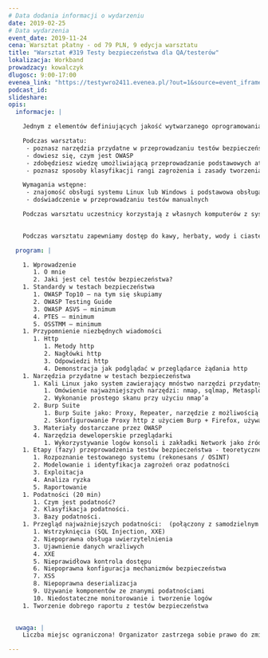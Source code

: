 ```yaml
---
# Data dodania informacji o wydarzeniu
date: 2019-02-25
# Data wydarzenia
event_date: 2019-11-24
cena: Warsztat płatny - od 79 PLN, 9 edycja warsztatu
title: "Warsztat #319 Testy bezpieczeństwa dla QA/testerów"
lokalizacja: Workband
prowadzacy: kowalczyk
dlugosc: 9:00-17:00
evenea_link: "https://testywro2411.evenea.pl/?out=1&source=event_iframe"
podcast_id:
slideshare:
opis:
  informacje: |

    Jednym z elementów definiujących jakość wytwarzanego oprogramowania jest zapewniany przez nie poziom bezpieczeństwa. Warsztaty Testy bezpieczeństwa dla QA mają na celu pokazanie testerom w jaki sposób, nieznacznie poszerzając zakres wykonywanych testów, mogą wykrywać występujące w oprogramowaniu podstawowe podatności. W ramach warsztatu uczestnicy poznają teorię dotyczącą zagadnień związanych z testowaniem bezpieczeństwa aplikacji webowych oraz wykonają ćwiczenia, które pozwolą w praktyce zapoznać się z omawianymi atakami i narzędziami.

    Podczas warsztatu:
     - poznasz narzędzia przydatne w przeprowadzaniu testów bezpieczeństwa
     - dowiesz się, czym jest OWASP
     - zdobędziesz wiedzę umożliwiającą przeprowadzanie podstawowych ataków
     - poznasz sposoby klasyfikacji rangi zagrożenia i zasady tworzenia dobrych raportów z testów bezpieczeństwa

    Wymagania wstępne:
     - znajomość obsługi systemu Linux lub Windows i podstawowa obsługa terminala
     - doświadczenie w przeprowadzaniu testów manualnych

    Podczas warsztatu uczestnicy korzystają z własnych komputerów z systemem Linux, Windows lub MacOS. Wymagana jest instalacja wirtualnej maszyny z systemem Kali Linux w dowolnym menadżerze maszyn wirtualnych. Oprócz tego, każdy z użytkowników jest proszony o zainstalowanie aplikacji webowej Web Goat, która posłuży do przećwiczenia omawianych ataków. Instrukcja instalacji Web Goat oraz Kali Linux zostanie przekazana uczestnikom szkolenia drogą mailową.
  

    Podczas warsztatu zapewniamy dostęp do kawy, herbaty, wody i ciastek. W porze obiadowej zapewniamy pizzę w wersji mięsnej i wegetariańskiej.

  program: |

    1. Wprowadzenie
       1. O mnie
       2. Jaki jest cel testów bezpieczeństwa?
    1. Standardy w testach bezpieczeństwa
       1. OWASP Top10 – na tym się skupiamy
       2. OWASP Testing Guide
       3. OWASP ASVS – minimum
       4. PTES – minimum
       5. OSSTMM – minimum
    1. Przypomnienie niezbędnych wiadomości 
       1. Http
          1. Metody http
          2. Nagłówki http
          3. Odpowiedzi http
          4. Demonstracja jak podglądać w przeglądarce żądania http
    1. Narzędzia przydatne w testach bezpieczeństwa
       1. Kali Linux jako system zawierający mnóstwo narzędzi przydatnych w testach 
          1. Omówienie najważniejszych narzędzi: nmap, sqlmap, Metasploit.
          2. Wykonanie prostego skanu przy użyciu nmap’a
       2. Burp Suite
          1. Burp Suite jako: Proxy, Repeater, narzędzie z możliwością wgrywania dużej ilości darmowych wtyczek
          2. Skonfigurowanie Proxy http z użyciem Burp + Firefox, używanie Repeater’a
       3. Materiały dostarczane przez OWASP
       4. Narzędzia deweloperskie przeglądarki
          1. Wykorzystywanie logów konsoli i zakładki Network jako źródła informacji
    1. Etapy (fazy) przeprowadzenia testów bezpieczeństwa - teoretyczne omówienie 
       1. Rozpoznanie testowanego systemu (rekonesans / OSINT)
       2. Modelowanie i identyfikacja zagrożeń oraz podatności
       3. Exploitacja
       4. Analiza ryzka
       5. Raportowanie
    1. Podatności (20 min)
       1. Czym jest podatność?
       2. Klasyfikacja podatności.
       3. Bazy podatności.
    1. Przegląd najważniejszych podatności:  (połączony z samodzielnym wykorzystaniem podatności przez uczestników szkolenia w aplikacji WebGoat)
       1. Wstrzyknięcia (SQL Injection, XXE)
       2. Niepoprawna obsługa uwierzytelnienia
       3. Ujawnienie danych wrażliwych
       4. XXE
       5. Nieprawidłowa kontrola dostępu
       6. Niepoprawna konfiguracja mechanizmów bezpieczeństwa
       7. XSS
       8. Niepoprawna deserializacja
       9. Używanie komponentów ze znanymi podatnościami
       10. Niedostateczne monitorowanie i tworzenie logów
    1. Tworzenie dobrego raportu z testów bezpieczeństwa

  
  uwaga: |
    Liczba miejsc ograniczona! Organizator zastrzega sobie prawo do zmiany lokalizacji wydarzenia oraz jego odwołania w przypadku niezgłoszenia się minimalnej liczby uczestników.

---
```

